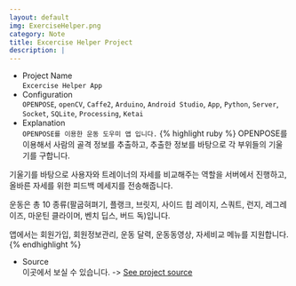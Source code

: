 ```yaml
---
layout: default
img: ExerciseHelper.png
category: Note
title: Excercise Helper Project
description: |
---
```

- Project Name<br>
`Excercise Helper App`
- Configuration<br>
`OPENPOSE`, `openCV`, `Caffe2`, `Arduino`, `Android Studio`, `App`, `Python`, `Server`, `Socket`, `SQLite`, `Processing`, `Ketai`
- Explanation<br>
`OPENPOSE를 이용한 운동 도우미 앱 입니다.`
{% highlight ruby %}
OPENPOSE를 이용해서 사람의 골격 정보를 추출하고, 추출한 정보를 바탕으로 각 부위들의 기울기를 구합니다.

기울기를 바탕으로 사용자와 트레이너의 자세를 비교해주는 역할을 서버에서 진행하고, 올바른 자세를 위한 피드백 메세지를 전송해줍니다.

운동은 총 10 종류(팔굽혀펴기, 플랭크, 브릿지, 사이드 힙 레이지, 스쿼트, 런지, 레그레이즈, 마운틴 클라이머, 벤치 딥스, 버드 독)입니다.

앱에서는 회원가입, 회원정보관리, 운동 달력, 운동동영상, 자세비교 메뉴를 지원합니다.
{% endhighlight %}

- Source<br>
이곳에서 보실 수 있습니다. -> [See project source][source]

[source]:https://github.com/parkjoohwan/PCodes/tree/master/Excercise%20Helper%20App
